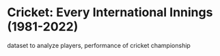 # Cricket: Every International Innings (1981-2022)
 dataset to analyze players, performance of cricket championship
